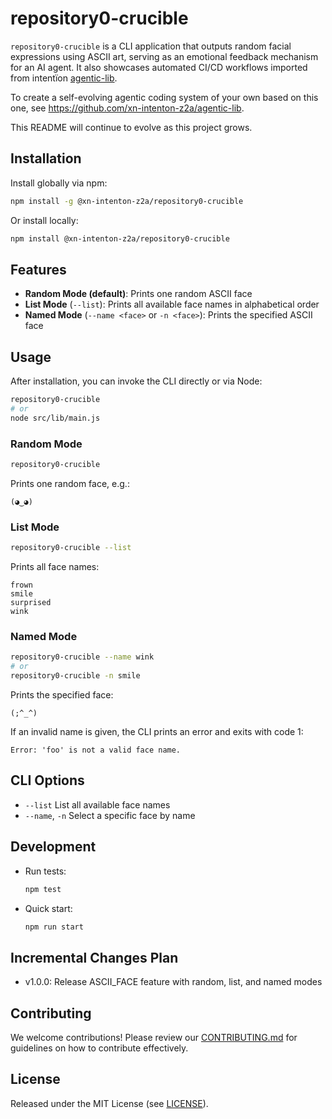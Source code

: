 # repository0-crucible

`repository0-crucible` is a CLI application that outputs random facial expressions using ASCII art, serving as an emotional feedback mechanism for an AI agent. It also showcases automated CI/CD workflows imported from intentïon [agentic-lib](https://github.com/xn-intenton-z2a/agentic-lib).

To create a self-evolving agentic coding system of your own based on this one, see https://github.com/xn-intenton-z2a/agentic-lib.

This README will continue to evolve as this project grows.

## Installation

Install globally via npm:

```bash
npm install -g @xn-intenton-z2a/repository0-crucible
```

Or install locally:

```bash
npm install @xn-intenton-z2a/repository0-crucible
```

## Features

- **Random Mode (default)**: Prints one random ASCII face
- **List Mode** (`--list`): Prints all available face names in alphabetical order
- **Named Mode** (`--name <face>` or `-n <face>`): Prints the specified ASCII face

## Usage

After installation, you can invoke the CLI directly or via Node:

```bash
repository0-crucible
# or
node src/lib/main.js
```

### Random Mode

```bash
repository0-crucible
```

Prints one random face, e.g.:
```
(◕‿◕)
```

### List Mode

```bash
repository0-crucible --list
```

Prints all face names:
```
frown
smile
surprised
wink
```

### Named Mode

```bash
repository0-crucible --name wink
# or
repository0-crucible -n smile
```

Prints the specified face:
```
(;^_^)
```

If an invalid name is given, the CLI prints an error and exits with code 1:
```
Error: 'foo' is not a valid face name.
```

## CLI Options

- `--list`        List all available face names
- `--name`, `-n`  Select a specific face by name

## Development

- Run tests:
  ```bash
  npm test
  ```
- Quick start:
  ```bash
  npm run start
  ```

## Incremental Changes Plan

- v1.0.0: Release ASCII_FACE feature with random, list, and named modes

## Contributing

We welcome contributions! Please review our [CONTRIBUTING.md](./CONTRIBUTING.md) for guidelines on how to contribute effectively.

## License

Released under the MIT License (see [LICENSE](./LICENSE)).